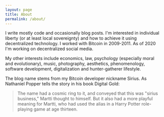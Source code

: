 ```yaml
---
layout: page
title: About
permalink: /about/
---
```


I write mostly code and occasionally blog posts. I'm interested in individual liberty (or at least local sovereignty) and how to achieve it using decentralized technology. I worked with Bitcoin in 2009-2011. As of 2020 I'm working on decentralized social media.

My other interests include economics, law, psychology (especially moral and evolutionary), music, photography, aesthetics, phenomenology, software development, digitalization and hunter-gatherer lifestyle.

The blog name stems from my Bitcoin developer nickname Sirius. As Nathaniel Popper tells the story in his book Digital Gold:

> The name had a cosmic ring to it, and conveyed that this was "sirius business," Martti thought to himself. But it also had a more playful meaning for Martti, who had used the alias in a Harry Potter role-playing game at age thirteen.
